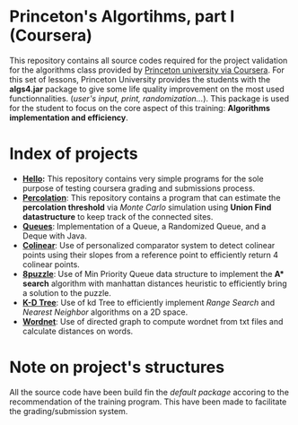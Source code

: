 # Princeton's Algortihms, part I (Coursera)
This repository contains all source codes required for the project validation for the algorithms class provided by [Princeton university via Coursera](https://www.coursera.org/learn/algorithms-part1). 
For this set of lessons, Princeton University provides the students with the **algs4.jar** package to give some life quality improvement on the most used functionnalities. (*user's input, print, randomization...*).
This package is used for the student to focus on the core aspect of this training: **Algorithms implementation and efficiency**.

# Index of projects
- **[Hello](/hello):** This repository contains very simple programs for the sole purpose of testing coursera grading and submissions process.
- **[Percolation](/percolation)**: This repository contains a program that can estimate the **percolation threshold** via *Monte Carlo* simulation using **Union Find datastructure** to keep track of the connected sites.
- **[Queues](/queues)**: Implementation of a Queue, a Randomized Queue, and a Deque with Java. 
- **[Colinear](/colinear/)**: Use of personalized comparator system to detect colinear points using their slopes from a reference point to efficiently return 4 colinear points.
- **[8puzzle](/8puzzle/)**: Use of Min Priority Queue data structure to implement the **A\* search** algorithm with manhattan distances heuristic to efficiently bring a solution to the puzzle.
- **[K-D Tree](/kdtree/)**: Use of kd Tree to efficiently implement *Range Search* and *Nearest Neighbor* algorithms on a 2D space.
- **[Wordnet](/wordnet/)**: Use of directed graph to compute wordnet from txt files and calculate distances on words.

# Note on project's structures
All the source code have been build fin the *default package* accoring to the recommendation of the training program. This have been made to facilitate the grading/submission system.
